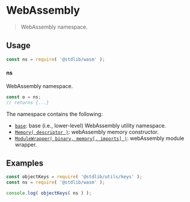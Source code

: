 <!--

@license Apache-2.0

Copyright (c) 2024 The Stdlib Authors.

Licensed under the Apache License, Version 2.0 (the "License");
you may not use this file except in compliance with the License.
You may obtain a copy of the License at

   http://www.apache.org/licenses/LICENSE-2.0

Unless required by applicable law or agreed to in writing, software
distributed under the License is distributed on an "AS IS" BASIS,
WITHOUT WARRANTIES OR CONDITIONS OF ANY KIND, either express or implied.
See the License for the specific language governing permissions and
limitations under the License.

-->

# WebAssembly

> WebAssembly namespace.

<section class="usage">

## Usage

```javascript
const ns = require( '@stdlib/wasm' );
```

#### ns

WebAssembly namespace.

```javascript
const o = ns;
// returns {...}
```

The namespace contains the following:

<!-- <toc pattern="*"> -->

<div class="namespace-toc">

-   <span class="signature">[`base`][@stdlib/wasm/base]</span><span class="delimiter">: </span><span class="description">base (i.e., lower-level) WebAssembly utility namespace.</span>
-   <span class="signature">[`Memory( descriptor )`][@stdlib/wasm/memory]</span><span class="delimiter">: </span><span class="description">webAssembly memory constructor.</span>
-   <span class="signature">[`ModuleWrapper( binary, memory[, imports] )`][@stdlib/wasm/module-wrapper]</span><span class="delimiter">: </span><span class="description">webAssembly module wrapper.</span>

</div>

<!-- </toc> -->

</section>

<!-- /.usage -->

<section class="examples">

## Examples

<!-- TODO: better examples -->

<!-- eslint no-undef: "error" -->

```javascript
const objectKeys = require( '@stdlib/utils/keys' );
const ns = require( '@stdlib/wasm' );

console.log( objectKeys( ns ) );
```

</section>

<!-- /.examples -->

<!-- Section for related `stdlib` packages. Do not manually edit this section, as it is automatically populated. -->

<section class="related">

</section>

<!-- /.related -->

<!-- Section for all links. Make sure to keep an empty line after the `section` element and another before the `/section` close. -->

<section class="links">

<!-- <toc-links> -->

[@stdlib/wasm/base]: https://github.com/stdlib-js/stdlib/tree/develop/lib/node_modules/%40stdlib/wasm/base

[@stdlib/wasm/memory]: https://github.com/stdlib-js/stdlib/tree/develop/lib/node_modules/%40stdlib/wasm/memory

[@stdlib/wasm/module-wrapper]: https://github.com/stdlib-js/stdlib/tree/develop/lib/node_modules/%40stdlib/wasm/module-wrapper

<!-- </toc-links> -->

</section>

<!-- /.links -->
